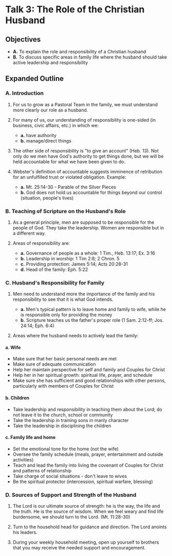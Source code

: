 # Talk 3: The Role of the Christian Husband

## Objectives

- **A.** To explain the role and responsibility of a Christian husband
- **B.** To discuss specific areas in family life where the husband should take active leadership and responsibility

## Expanded Outline

### A. Introduction

1. For us to grow as a Pastoral Team in the family, we must understand more clearly our role as a husband.

2. For many of us, our understanding of responsibility is one-sided (in business, civic affairs, etc.) in which we:
   - **a.** have authority
   - **b.** manage/direct things

3. The other side of responsibility is "to give an account" (Heb. 13). Not only do we men have God's authority to get things done, but we will be held accountable for what we have been given to do.

4. Webster's definition of accountable suggests imminence of retribution for an unfulfilled trust or violated obligation. Example:
   - **a.** Mt. 25:14-30 - Parable of the Silver Pieces
   - **b.** God does not hold us accountable for things beyond our control (situation, people's lives)

### B. Teaching of Scripture on the Husband's Role

1. As a general principle, men are supposed to be responsible for the people of God. They take the leadership. Women are responsible but in a different way.

2. Areas of responsibility are:
   - **a.** Governance of people as a whole: 1 Tim., Heb. 13:17; Ex. 3:16
   - **b.** Leadership in worship: 1 Tim 2:8; 2 Chron. 5
   - **c.** Providing protection: James 5:14; Acts 20:28-31
   - **d.** Head of the family: Eph. 5:22

### C. Husband's Responsibility for Family

1. Men need to understand more the importance of the family and his responsibility to see that it is what God intends.
   - **a.** Men's typical pattern is to leave home and family to wife, while he is responsible only for providing the money
   - **b.** Scripture teaches us the father's proper role (1 Sam. 2:12-ff; Jos. 24:14; Eph. 6:4)

2. Areas where the husband needs to actively lead the family:

#### a. Wife
- Make sure that her basic personal needs are met
- Make sure of adequate communication
- Help her maintain perspective for self and family and Couples for Christ
- Help her in her spiritual growth: spiritual life, prayer, and schedule
- Make sure she has sufficient and good relationships with other persons, particularly with members of Couples for Christ

#### b. Children
- Take leadership and responsibility in teaching them about the Lord; do not leave it to the church, school or community
- Take the leadership in training sons in manly character
- Take the leadership in disciplining the children

#### c. Family life and home
- Set the emotional tone for the home (not the wife)
- Oversee the family schedule (meals, prayer, entertainment and outside activities)
- Teach and lead the family into living the covenant of Couples for Christ and patterns of relationship
- Take charge of social situations - don't leave to wives
- Be the spiritual protector (intercession, spiritual warfare, blessing)

### D. Sources of Support and Strength of the Husband

1. The Lord is our ultimate source of strength: he is the way, the life and the truth. He is the source of wisdom. When we feel weary and find life burdensome, we should turn to the Lord. (Mt. 11:28-30)

2. Turn to the household head for guidance and direction. The Lord anoints his leaders.

3. During your weekly household meeting, open up yourself to brothers that you may receive the needed support and encouragement.